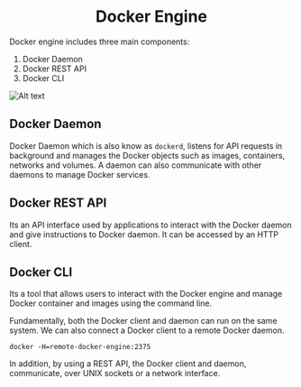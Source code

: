 <h1 align="center"> Docker Engine</h1>

Docker engine includes three main components:

1. Docker Daemon
2. Docker REST API
3. Docker CLI

![Alt text](../../../../../../Downloads/Picture1-15.png)

## Docker Daemon

Docker Daemon which is also know as `dockerd`, listens for API requests in background and manages the Docker objects such as images, containers, networks and volumes.
A daemon can also communicate with other daemons to manage Docker services.

## Docker REST API

Its an API interface used by applications to interact with the Docker daemon and give instructions to Docker daemon. It can be accessed by an HTTP client.

## Docker CLI

Its a tool that allows users to interact with the Docker engine and manage Docker container and images using the command line.

Fundamentally, both the Docker client and daemon can run on the same system. We can also connect a Docker client to a remote Docker daemon.

```
docker -H=remote-docker-engine:2375
```

In addition, by using a REST API, the Docker client and daemon, communicate, over UNIX sockets or a network interface.